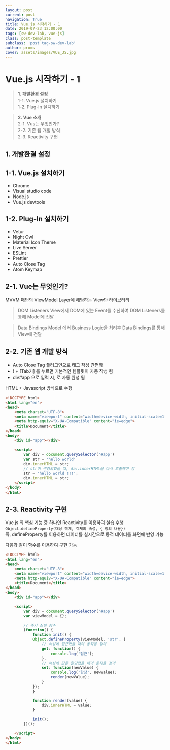 ```yaml
---
layout: post
current: post
navigation: True
title: Vue.js 시작하기 - 1
date: 2019-07-23 12:00:00
tags: [sw-dev-lab, vue-js]
class: post-template
subclass: 'post tag-sw-dev-lab'
author: proms
cover: assets/images/VUE_JS.jpg
---
```


# Vue.js 시작하기 - 1

>**1. 개발환경 설정**  
1-1. Vue.js 설치하기  
1-2. Plug-In 설치하기  

> **2. Vue 소개**  
2-1. Vus는 무엇인가?  
2-2. 기존 웹 개발 방식  
2-3. Reactivity 구현  

## 1. 개발환결 설정
## 1-1. Vue.js 설치하기

- Chrome
- Visual studio code
- Node.js
- Vue.js devtools

## 1-2. Plug-In 설치하기

- Vetur
- Night Owl
- Material Icon Theme
- Live Server
- ESLint
- Prettier
- Auto Close Tag
- Atom Keymap

## 2-1. Vue는 무엇인가?

MVVM 패턴의 ViewModel Layer에 해당하는 View단 라이브러리  
> DOM Listeners
View에서 DOM에 있는 Event를 수신하여 DOM Listeners를 통해 Model에 전달  

> Data Bindings
Model 에서 Business Logic을 처리후 Data Bindings를 통해 View에 전달

## 2-2. 기존 웹 개발 방식

- Auto Close Tag 플러그인으로 태그 작성 간편화
- ! + [Tab키] 를 누르면 기본적인 템플릿이 자동 작성 됨
- div#app 으로 입력 시, <dev id="app"></div> 로 자동 완성 됨

HTML + Javascript 방식으로 수행
~~~html
<!DOCTYPE html>
<html lang="en">
<head>
    <meta charset="UTF-8">
    <meta name="viewport" content="width=device-width, initial-scale=1.0">
    <meta http-equiv="X-UA-Compatible" content="ie=edge">
    <title>Document</title>
</head>
<body>
    <div id="app"></div>
    
    <script>
        var div = document.querySelector('#app')
        var str = 'hello world'
        div.innerHTML = str;
        // str이 변경되었을 때, div.innerHTML을 다시 호출해야 함
        str = 'hello world !!!';
        div.innerHTML = str;        
    </script>
</body>
</html>
~~~

## 2-3. Reactivity 구현

Vue.js 의 핵심 기능 중 하나인 Reactivity를 이용하여 실습 수행  
`Object.defineProperty(대상 객체, 객체의 속성, { 정의 내용})`  
즉, defineProperty를 이용하면 데이터를 실시간으로 동적 데이터를 화면에 반영 가능  

다음과 같이 함수를 이용하여 구현 가능
~~~html
<!DOCTYPE html>
<html lang="en">
<head>
    <meta charset="UTF-8">
    <meta name="viewport" content="width=device-width, initial-scale=1.0">
    <meta http-equiv="X-UA-Compatible" content="ie=edge">
    <title>Document</title>
</head>
<body>
    <div id="app"></div>
    
    <script>
        var div = document.querySelector('#app')
        var viewModel = {};

        // 즉시 실행 함수
        (function() {
            function init() {
            Object.defineProperty(viewModel, 'str', {
                // 속성에 접근했을 때의 동작을 정의
                get: function() {
                    console.log('접근');
                },
                // 속성에 값을 할당했을 때의 동작을 정의
                set: function(newValue) {
                    console.log('할당', newValue);
                    render(newValue);
                }
            });
            }

            function render(value) {
                div.innerHTML = value;
            }

            init();
        })();
        
    </script>
</body>
</html>
~~~